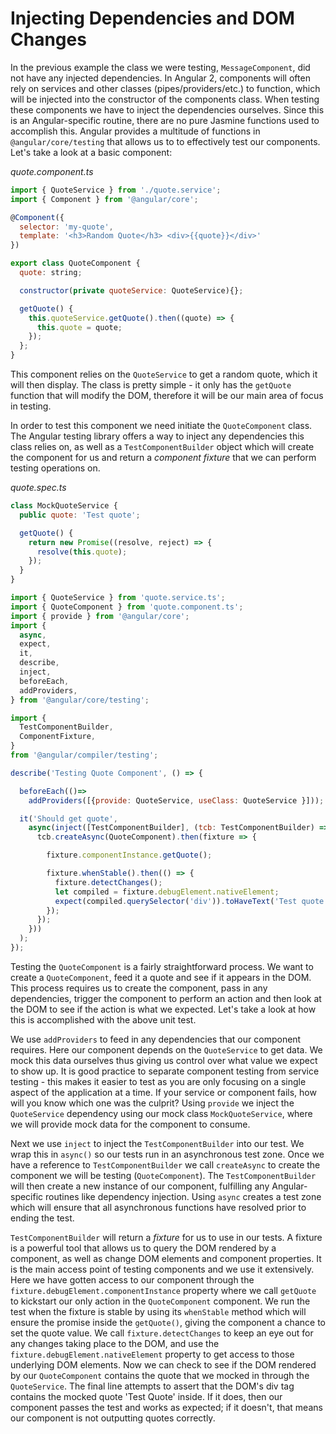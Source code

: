 # Injecting Dependencies and DOM Changes

In the previous example the class we were testing, `MessageComponent`, did not have any injected dependencies. In Angular 2, components will often rely on services and other classes (pipes/providers/etc.) to function, which will be injected into the constructor of the components class. When testing these components we have to inject the dependencies ourselves. Since this is an Angular-specific routine, there are no pure Jasmine functions used to accomplish this. Angular provides a multitude of functions in `@angular/core/testing` that allows us to to effectively test our components. Let's take a look at a basic component:

*quote.component.ts*

```js
import { QuoteService } from './quote.service';
import { Component } from '@angular/core';

@Component({
  selector: 'my-quote',
  template: '<h3>Random Quote</h3> <div>{{quote}}</div>'
})

export class QuoteComponent {
  quote: string;

  constructor(private quoteService: QuoteService){};

  getQuote() {
    this.quoteService.getQuote().then((quote) => {
      this.quote = quote;
    });
  };
}

```

This component relies on the `QuoteService` to get a random quote, which it will then display. The class is pretty simple - it only has the `getQuote` function that will modify the DOM, therefore it will be our main area of focus in testing.

In order to test this component we need initiate the `QuoteComponent` class. The Angular testing library offers a way to inject any dependencies this class relies on, as well as a `TestComponentBuilder` object which will create the component for us and return a *component fixture* that we can perform testing operations on.

*quote.spec.ts*

```js
class MockQuoteService {
  public quote: 'Test quote';

  getQuote() {
    return new Promise((resolve, reject) => {
      resolve(this.quote);
    });
  }
}

import { QuoteService } from 'quote.service.ts';
import { QuoteComponent } from 'quote.component.ts';
import { provide } from '@angular/core';
import {
  async,
  expect,
  it,
  describe,
  inject,
  beforeEach,
  addProviders,
} from '@angular/core/testing';

import {
  TestComponentBuilder,
  ComponentFixture,
}
from '@angular/compiler/testing';

describe('Testing Quote Component', () => {

  beforeEach(()=>
    addProviders([{provide: QuoteService, useClass: QuoteService }]));

  it('Should get quote',
    async(inject([TestComponentBuilder], (tcb: TestComponentBuilder) => {
      tcb.createAsync(QuoteComponent).then(fixture => {

        fixture.componentInstance.getQuote();

        fixture.whenStable().then(() => {
          fixture.detectChanges();
          let compiled = fixture.debugElement.nativeElement;
          expect(compiled.querySelector('div')).toHaveText('Test quote');
        });
      });
    }))
  );
});
```

Testing the `QuoteComponent` is a fairly straightforward process. We want to create a `QuoteComponent`, feed it a quote and see if it appears in the DOM. This process requires us to create the component, pass in any dependencies, trigger the component to perform an action and then look at the DOM to see if the action is what we expected. Let's take a look at how this is accomplished with the above unit test.

We use `addProviders` to feed in any dependencies that our component requires. Here our component depends on the `QuoteService` to get data. We mock this data ourselves thus giving us control over what value we expect to show up. It is good practice to separate component testing from service testing - this makes it easier to test as you are only focusing on a single aspect of the application at a time. If your service or component fails, how will you know which one was the culprit? Using `provide` we inject the `QuoteService` dependency using our mock class `MockQuoteService`, where we will provide mock data for the component to consume.

Next we use `inject` to inject the `TestComponentBuilder` into our test.  We wrap this in `async()` so our tests run in an asynchronous test zone.  Once we have a reference to `TestComponentBuilder` we call `createAsync` to create the component we will be testing (`QuoteComponent`). The `TestComponentBuilder` will then create a new instance of our component, fulfilling any Angular-specific routines like dependency injection. Using `async` creates a test zone which will ensure that all asynchronous functions have resolved prior to ending the test.

`TestComponentBuilder` will return a *fixture* for us to use in our tests. A fixture is a powerful tool that allows us to query the DOM rendered by a component, as well as change DOM elements and component properties. It is the main access point of testing components and we use it extensively. Here we have gotten access to our component through the `fixture.debugElement.componentInstance` property where we call `getQuote` to kickstart our only action in the `QuoteComponent` component.  We run the test when the fixture is stable by using its `whenStable` method which will ensure the promise inside the `getQuote()`, giving the component a chance to set the quote value.  We call `fixture.detectChanges` to keep an eye out for any changes taking place to the DOM, and use the `fixture.debugElement.nativeElement` property to get access to those underlying DOM elements. Now we can check to see if the DOM rendered by our `QuoteComponent` contains the quote that we mocked in through the `QuoteService`. The final line attempts to assert that the DOM's div tag contains the mocked quote 'Test Quote' inside. If it does, then our component passes the test and works as expected; if it doesn't, that means our component is not outputting quotes correctly.
